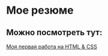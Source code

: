 # Мое резюме

## Можно посмотреть тут:

[Моя первая работа на HTML & CSS](https://phonkinside.github.io/)
